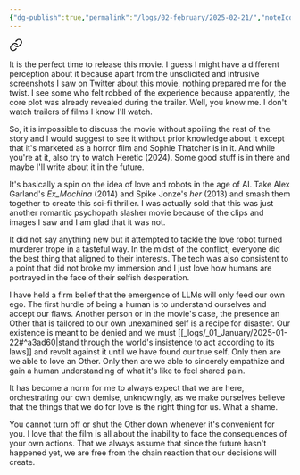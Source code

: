 ```yaml
---
{"dg-publish":true,"permalink":"/logs/02-february/2025-02-21/","noteIcon":"","created":"2025-02-21"}
---
```



<div class="transclusion internal-embed is-loaded"><a class="markdown-embed-link" href="/on-companion-2025/" aria-label="Open link"><svg xmlns="http://www.w3.org/2000/svg" width="24" height="24" viewBox="0 0 24 24" fill="none" stroke="currentColor" stroke-width="2" stroke-linecap="round" stroke-linejoin="round" class="svg-icon lucide-link"><path d="M10 13a5 5 0 0 0 7.54.54l3-3a5 5 0 0 0-7.07-7.07l-1.72 1.71"></path><path d="M14 11a5 5 0 0 0-7.54-.54l-3 3a5 5 0 0 0 7.07 7.07l1.71-1.71"></path></svg></a><div class="markdown-embed">




It is the perfect time to release this movie. I guess I might have a different  perception about it because apart from the unsolicited and intrusive screenshots I saw on Twitter about this movie, nothing prepared me for the twist. I see some who felt robbed of the experience because apparently, the core plot was already revealed during the trailer. Well, you know me. I don't watch trailers of films I know I'll watch.

So, it is impossible to discuss the movie without spoiling the rest of the story and I would suggest to see it without prior knowledge about it except that it's marketed as a horror film and Sophie Thatcher is in it. And while you're at it, also try to watch Heretic (2024). Some good stuff is in there and maybe I'll write about it in the future.

It's basically a spin on the idea of love and robots in the age of AI. Take Alex Garland's *Ex_Machina* (2014) and Spike Jonze's *her* (2013) and smash them together to create this sci-fi thriller. I was actually sold that this was just another romantic psychopath slasher movie because of the clips and images I saw and I am glad that it was not.

It did not say anything new but it attempted to tackle the love robot turned murderer trope in a tasteful way. In the midst of the conflict, everyone did the best thing that aligned to their interests. The tech was also consistent to a point that did not broke my immersion and I just love how humans are portrayed in the face of their selfish desperation.

I have held a firm belief that the emergence of LLMs will only feed our own ego. The first hurdle of being a human is to understand ourselves and accept our flaws. Another person or in the movie's case, the presence an Other that is tailored to our own unexamined self is a recipe for disaster. Our existence is meant to be denied and we must [[_logs/_01_January/2025-01-22#^a3ad60\|stand through the world's insistence to act according to its laws]] and revolt against it until we have found our true self. Only then are we able to love an Other. Only then are we able to sincerely empathize and gain a human understanding of what it's like to feel shared pain.

It has become a norm for me to always expect that we are here, orchestrating our own demise, unknowingly, as we make ourselves believe that the things that we do for love is the right thing for us. What a shame.

You cannot turn off or shut the Other down whenever it's convenient for you. I love that the film is all about the inability to face the consequences of your own actions. That we always assume that since the future hasn't happened yet, we are free from the chain reaction that our decisions will create. 

</div></div>
